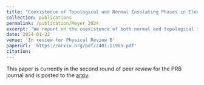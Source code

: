 ```yaml
---
title: "Coexistence of Topological and Normal Insulating Phases in Electro-Optically Tuned InAs/GaSb Bilayer Quantum Wells"
collection: publications
permalink: /publication/Meyer_2024
excerpt: 'We report on the coexistence of both normal and topological insulating phases in InAs/GaSb bilayer quantum well induced by the built-in electric field tuned optically and electrically. The emergence of topological and normal insulating phases is assessed based on the evolution of the charge carrier densities, the resistivity dependence of the gap via in-plane magnetic fields and the thermal activation of carriers. For the Hall bar device tuned optically, we observe the fingerprints associated with the presence of only the topological insulating phase. For another Hall bar processed identically but with an additional top gate, the coexistence of normal and topological insulating phases is found by electrical tuning. Our finding paves the way for utilizing a new electro-optical tuning scheme to manipulate InAs/GaSb bilayer quantum wells to obtain trivial-topological insulating interfaces in the bulk rather than at the physical edge of the device.'
date: 2024-01-22
venue: 'In review for Physical Review B'
paperurl: 'https://arxiv.org/pdf/2401.11965.pdf'
citation: 
---
```

This paper is currently in the second round of peer review for the PRB journal and is posted to the [arxiv](https://arxiv.org/abs/2401.11965).